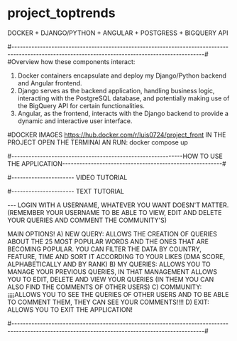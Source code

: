 # project_toptrends
DOCKER + DJANGO/PYTHON + ANGULAR + POSTGRESS + BIGQUERY API

#-------------------------------------------------------------------------------------------------------------------------------------------------#
#Overview
how these components interact:
1) Docker containers encapsulate and deploy my Django/Python backend and Angular frontend.
2) Django serves as the backend application, handling business logic, interacting with the PostgreSQL database, and potentially making use of the BigQuery API for certain functionalities.
3) Angular, as the frontend, interacts with the Django backend to provide a dynamic and interactive user interface.


#DOCKER IMAGES
https://hub.docker.com/r/luis0724/project_front
IN THE PROJECT OPEN THE TERMINAl AN RUN:
docker compose up

#------------------------------------------------------------HOW TO USE THE APPLICATION--------------------------------------------------------#

#----------------------  VIDEO TUTORIAL

#----------------------   TEXT TUTORIAL

--- LOGIN WITH A USERNAME, WHATEVER YOU WANT DOESN'T MATTER.
(REMEMBER YOUR USERNAME TO BE ABLE TO VIEW, EDIT AND DELETE YOUR QUERIES AND COMMENT THE COMMUNITY'S)

MAIN OPTIONS!
A) NEW QUERY:   ALLOWS THE CREATION OF QUERIES ABOUT THE 25 MOST POPULAR WORDS AND THE ONES THAT ARE BECOMING POPULAR. YOU CAN FILTER THE DATA BY COUNTRY, FEATURE, TIME AND SORT IT ACCORDING TO YOUR LIKES (DMA SCORE, ALPHABETICALLY AND BY RANK)
B) MY QUERIES:  ALLOWS YOU TO MANAGE YOUR PREVIOUS QUERIES, IN THAT MANAGEMENT ALLOWS YOU TO EDIT, DELETE AND VIEW YOUR QUERIES (IN THEM YOU CAN ALSO FIND THE COMMENTS OF OTHER USERS)
C) COMMUNITY:  ¡¡¡¡ALLOWS YOU TO SEE THE QUERIES OF OTHER USERS AND TO BE ABLE TO COMMENT THEM, THEY CAN SEE YOUR COMMENTS!!!!
D) EXIT:        ALLOWS YOU TO EXIT THE APPLICATION!

#-------------------------------------------------------------------------------------------------------------------------------------------------#




